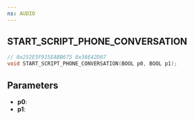 ```yaml
---
ns: AUDIO
---
```

## START_SCRIPT_PHONE_CONVERSATION

```c
// 0x252E5F915EABB675 0x38E42D07
void START_SCRIPT_PHONE_CONVERSATION(BOOL p0, BOOL p1);
```


## Parameters
* **p0**: 
* **p1**: 

